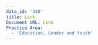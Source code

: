 ```yaml
---
data_id: '348'
title: Link
Document URL: Link
Practice Area:
  - 'Education, Gender and Youth'
---
```

